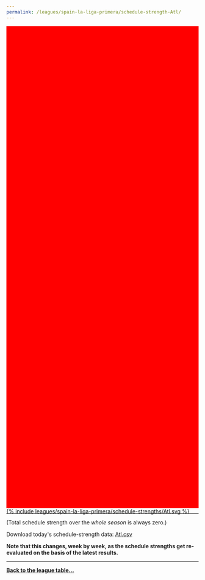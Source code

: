 ```yaml
---
permalink: /leagues/spain-la-liga-primera/schedule-strength-Atl/
---
```


<style>
.svg-wrap {
    background-color:red;
    height:0;
    padding-top:250%; /* 350px/550px */
    position: relative;
}

svg {
    background-color: white;
    height: 100%;
    display:block;
    width: 100%;
    position: absolute;
    top:0;
    left:0;
}
</style>


<div class="svg-wrap">
{% include leagues/spain-la-liga-primera/schedule-strengths/Atl.svg %}
</div>

-----

(Total schedule strength over the *whole season* is always zero.)


Download today's schedule-strength data: [Atl.csv](/assets/leagues/spain-la-liga-primera/2020/schedule-strengths/Atl.csv)

**Note that this changes, week by week, as the schedule strengths get re-evaluated on the
basis of the latest results.**

-----

[**Back to the league table...**](/leagues/spain-la-liga-primera)


